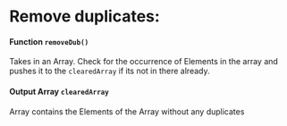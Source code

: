 
#   Remove duplicates:

####    Function    `removeDub()`

Takes in an Array. Check for the occurrence of Elements in the array and pushes it to the `clearedArray` if its not in there already.


####    Output  Array `clearedArray`

Array contains the Elements of the Array without any duplicates
